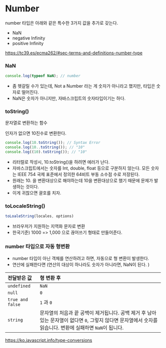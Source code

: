 # Number

number 타입은 아래와 같은 특수한 3가지 값을 추가로 갖는다. 

- NaN
- negative Infinity
- positive Infinity

https://tc39.es/ecma262/#sec-terms-and-definitions-number-type



### NaN

```javascript
console.log(typeof NaN); // number
```

- 좀 헷갈릴 수가 있는데, Not a Number 라는 게 숫자가 아니라고 했지만, 타입은 숫자로 떨어진다. 
- NaN은 숫자가 아니지만, 자바스크립트의 숫자타입이기는  하다.



### toString()

문자열로 변환하는 함수

인자가 없으면 10진수로 변환한다.

```javascript
console.log(10.toString()); // Syntax Error
console.log(10..toString()); // "10"
console.log((10).toString()); // "10"
```

- 리터럴로 작성시, 10.toString()을 하려면 에러가 난다.
- 자바스크립트에서는 숫자를 Int, double, float 등으로 구분하지 않는다.
  모든 숫자는 IEEE 754 국제 표준에서 정의한 64비트 부동 소수점 수로 저장된다. 
- 원래는 10. 을 변환대상으로 해야하는데 10을 변환대상으로 했기 때문에 문제가 발생하는 것이다.
- 이게 귀찮으면 괄호를 치자.



### toLocaleString()

```javascript
toLoaleString(locales, options)
```

- 브라우저가 지원하는 지역화 문자로 변환
- 한국기준) 1000 => 1,000 으로 끊어쓰기 형태로 만들어준다. 





### number 타입으로 자동 형변환

- number 타입이 아닌 객체를 연산하려고 하면, 자동으로 형 변환이 발생한다.
- 연산에 실패한다면 (연산의 대상이 하나라도 숫자가 아니라면, NaN이 된다. )

| 전달받은 값      | 형 변환 후                                                   |
| :--------------- | :----------------------------------------------------------- |
| `undefined`      | `NaN`                                                        |
| `null`           | `0`                                                          |
| `true and false` | `1` 과 `0`                                                   |
| `string`         | 문자열의 처음과 끝 공백이 제거됩니다. 공백 제거 후 남아있는 문자열이 없다면 `0`, 그렇지 않다면 문자열에서 숫자를 읽습니다. 변환에 실패하면 `NaN`이 됩니다. |

https://ko.javascript.info/type-conversions